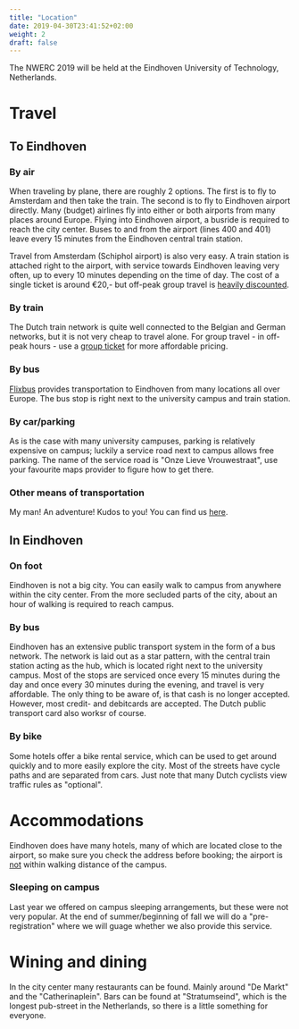 ```yaml
---
title: "Location"
date: 2019-04-30T23:41:52+02:00
weight: 2
draft: false
---
```

The NWERC 2019 will be held at the Eindhoven University of Technology, Netherlands. 

# Travel
## To Eindhoven
### By air
When traveling by plane, there are roughly 2 options. The first is to fly to Amsterdam and then take the train. The second is to fly to Eindhoven airport directly. Many (budget) airlines fly into either or both airports from many places around Europe.
Flying into Eindhoven airport, a busride is required to reach the city center. Buses to and from the airport (lines 400 and 401) leave every 15 minutes from the Eindhoven central train station.

Travel from Amsterdam (Schiphol airport) is also very easy. A train station is attached right to the airport, with service towards Eindhoven leaving very often, up to every 10 minutes depending on the time of day. The cost of a single ticket is around €20,- but off-peak group travel is <a href='https://www.ns.nl/producten/en/meest-gekocht/p/groepsticket-daluren'>heavily discounted</a>.

### By train
The Dutch train network is quite well connected to the Belgian and German networks, but it is not very cheap to travel alone. For group travel - in off-peak hours - use a <a href='https://www.ns.nl/producten/en/meest-gekocht/p/groepsticket-daluren'>group ticket</a> for more affordable pricing.

### By bus
<a href="www.flixbus.co.uk">Flixbus</a> provides transportation to Eindhoven from many locations all over Europe. The bus stop is right next to the university campus and train station.

### By car/parking
As is the case with many university campuses, parking is relatively expensive on campus; luckily a service road next to campus allows free parking. The name of the service road is "Onze Lieve Vrouwestraat", use your favourite maps provider to figure how to get there.

### Other means of transportation
My man! An adventure! Kudos to you! You can find us <a target="_blank" href='https://goo.gl/maps/Thun6eNwqPk'>here</a>.

## In Eindhoven
### On foot
Eindhoven is not a big city. You can easily walk to campus from anywhere within the city center. From the more secluded parts of the city, about an hour of walking is required to reach campus.

### By bus
Eindhoven has an extensive public transport system in the form of a bus network. The network is laid out as a star pattern, with the central train station acting as the hub, which is located right next to the university campus. Most of the stops are serviced once every 15 minutes during the day and once every 30 minutes during the evening, and travel is very affordable. The only thing to be aware of, is that cash is no longer accepted. However, most credit- and debitcards are accepted. The Dutch public transport card also worksr of course.

### By bike
Some hotels offer a bike rental service, which can be used to get around quickly and to more easily explore the city. Most of the streets have cycle paths and are separated from cars. Just note that many Dutch cyclists view traffic rules as "optional".

# Accommodations
Eindhoven does have many hotels, many of which are located close to the airport, so make sure you check the address before booking; the airport is <u>not</u> within walking distance of the campus.

### Sleeping on campus
Last year we offered on campus sleeping arrangements, but these were not very popular. At the end of summer/beginning of fall we will do a "pre-registration" where we will guage whether we also provide this service.

# Wining and dining
In the city center many restaurants can be found. Mainly around "De Markt" and the "Catherinaplein". Bars can be found at "Stratumseind", which is the longest pub-street in the Netherlands, so there is a little something for everyone.